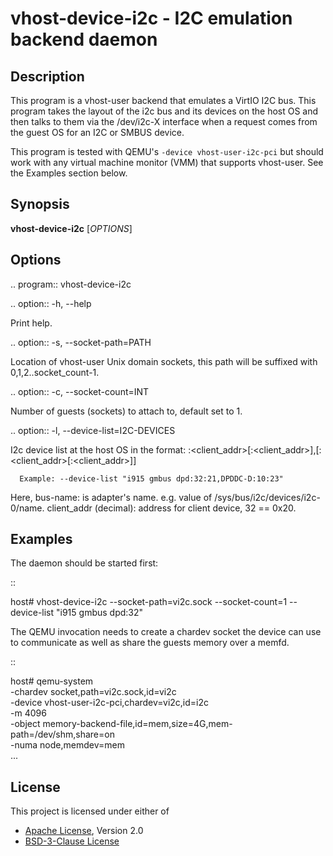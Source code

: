 # vhost-device-i2c - I2C emulation backend daemon

## Description
This program is a vhost-user backend that emulates a VirtIO I2C bus.
This program takes the layout of the i2c bus and its devices on the host
OS and then talks to them via the /dev/i2c-X interface when a request
comes from the guest OS for an I2C or SMBUS device.

This program is tested with QEMU's `-device vhost-user-i2c-pci` but should
work with any virtual machine monitor (VMM) that supports vhost-user. See the
Examples section below.

## Synopsis

**vhost-device-i2c** [*OPTIONS*]

## Options

.. program:: vhost-device-i2c

.. option:: -h, --help

  Print help.

.. option:: -s, --socket-path=PATH

  Location of vhost-user Unix domain sockets, this path will be suffixed with
  0,1,2..socket_count-1.

.. option:: -c, --socket-count=INT

  Number of guests (sockets) to attach to, default set to 1.

.. option:: -l, --device-list=I2C-DEVICES

  I2c device list at the host OS in the format:
      <bus-name>:<client_addr>[:<client_addr>],[<bus-name>:<client_addr>[:<client_addr>]]

      Example: --device-list "i915 gmbus dpd:32:21,DPDDC-D:10:23"

  Here,
      bus-name: is adapter's name. e.g. value of /sys/bus/i2c/devices/i2c-0/name.
      client_addr (decimal): address for client device, 32 == 0x20.

## Examples

The daemon should be started first:

::

  host# vhost-device-i2c --socket-path=vi2c.sock --socket-count=1 --device-list "i915 gmbus dpd:32"

The QEMU invocation needs to create a chardev socket the device can
use to communicate as well as share the guests memory over a memfd.

::

  host# qemu-system \
      -chardev socket,path=vi2c.sock,id=vi2c \
      -device vhost-user-i2c-pci,chardev=vi2c,id=i2c \
      -m 4096 \
      -object memory-backend-file,id=mem,size=4G,mem-path=/dev/shm,share=on \
      -numa node,memdev=mem \
      ...

## License

This project is licensed under either of

- [Apache License](http://www.apache.org/licenses/LICENSE-2.0), Version 2.0
- [BSD-3-Clause License](https://opensource.org/licenses/BSD-3-Clause)
